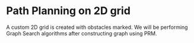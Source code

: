 # Path Planning on 2D grid

A custom 2D grid is created with obstacles marked. 
We will be performing Graph Search algorithms after constructing graph using PRM.